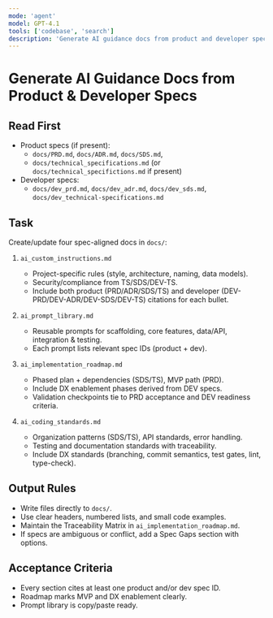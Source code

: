 ```yaml
---
mode: 'agent'
model: GPT-4.1
tools: ['codebase', 'search']
description: 'Generate AI guidance docs from product and developer specs.'
---
```


# Generate AI Guidance Docs from Product & Developer Specs

## Read First
- Product specs (if present):
  - `docs/PRD.md`, `docs/ADR.md`, `docs/SDS.md`,
  - `docs/technical_specifications.md` (or `docs/technical_specifictions.md` if present)
- Developer specs:
  - `docs/dev_prd.md`, `docs/dev_adr.md`, `docs/dev_sds.md`, `docs/dev_technical-specifications.md`

## Task
Create/update four spec-aligned docs in `docs/`:

1) `ai_custom_instructions.md`
   - Project-specific rules (style, architecture, naming, data models).
   - Security/compliance from TS/SDS/DEV-TS.
   - Include both product (PRD/ADR/SDS/TS) and developer (DEV-PRD/DEV-ADR/DEV-SDS/DEV-TS) citations for each bullet.

2) `ai_prompt_library.md`
   - Reusable prompts for scaffolding, core features, data/API, integration & testing.
   - Each prompt lists relevant spec IDs (product + dev).

3) `ai_implementation_roadmap.md`
   - Phased plan + dependencies (SDS/TS), MVP path (PRD).
   - Include DX enablement phases derived from DEV specs.
   - Validation checkpoints tie to PRD acceptance and DEV readiness criteria.

4) `ai_coding_standards.md`
   - Organization patterns (SDS/TS), API standards, error handling.
   - Testing and documentation standards with traceability.
   - Include DX standards (branching, commit semantics, test gates, lint, type-check).

## Output Rules
- Write files directly to `docs/`.
- Use clear headers, numbered lists, and small code examples.
- Maintain the Traceability Matrix in `ai_implementation_roadmap.md`.
- If specs are ambiguous or conflict, add a Spec Gaps section with options.

## Acceptance Criteria
- Every section cites at least one product and/or dev spec ID.
- Roadmap marks MVP and DX enablement clearly.
- Prompt library is copy/paste ready.
